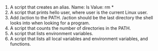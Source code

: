 1. A script that creates an alias. Name: ls Value: rm *
2. A script that prints hello user, where user is the current Linux user.
3. Add /action to the PATH. /action should be the last directory the shell looks into when looking for a program.
4. A script that counts the number of directories in the PATH.
5. A script that lists environment variables.
6. A script that lists all local variables and environment variables, and functions.
